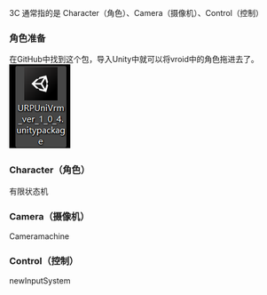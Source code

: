 3C 通常指的是 Character（角色）、Camera（摄像机）、Control（控制）

### 角色准备
在GitHub中找到这个包，导入Unity中就可以将vroid中的角色拖进去了。
![](../img/beishang20241210221344178.png)

### Character（角色）
有限状态机

### Camera（摄像机）
Cameramachine

### Control（控制）
newInputSystem
